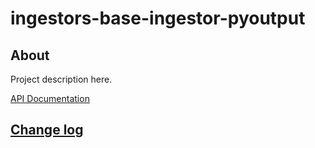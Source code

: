 # ingestors-base-ingestor-pyoutput

## About

Project description here.

[API Documentation](docs/source/api.md)

## [Change log](CHANGELOG.md)
